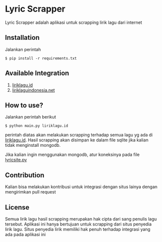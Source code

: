 # Lyric Scrapper
Lyric Scrapper adalah aplikasi untuk scrapping lirik lagu dari internet

## Installation
Jalankan perintah
```
$ pip install -r requirements.txt
```

## Available Integration
1. [liriklagu.id](https://www.liriklagu.id/)
2. [liriklaguindonesia.net](https://liriklaguindonesia.net/)

## How to use?
Jalankan perintah berikut
```
$ python main.py liriklagu.id
```

perintah diatas akan melakukan scrapping terhadap semua lagu yg ada di [liriklagu.id](https://www.liriklagu.id/). Hasil scrapping akan disimpan ke dalam file sqlite jika kalian tidak menginstall mongodb.

Jika kalian ingin menggunakan mongodb, atur koneksinya pada file [lyricsite.py](https://github.com/share424/lyric-scrapper/blob/master/integration/lyricsite.py)


## Contribution
Kalian bisa melakukan kontribusi untuk integrasi dengan situs lainya dengan mengirimkan pull request

## License
Semua lirik lagu hasil scrapping merupakan hak cipta dari sang penulis lagu tersebut. Aplikasi ini hanya bertujuan untuk scrapping dari situs penyedia lirik lagu. Situs penyedia lirik memiliki hak penuh terhadap integrasi yang ada pada aplikasi ini
